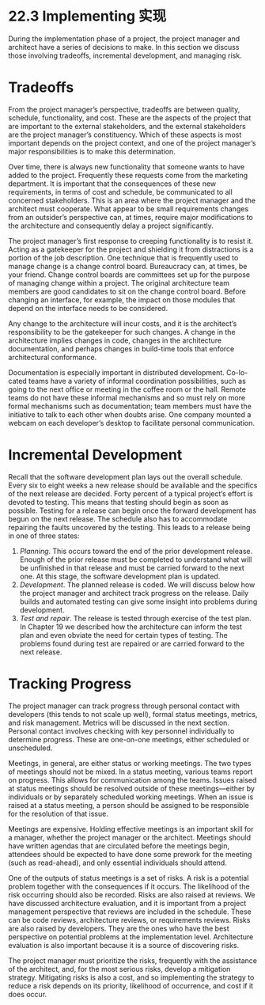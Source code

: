 22.3 Implementing 实现
===

During the implementation phase of a project, the project manager and architect have a series of decisions to make. In this section we discuss those involving tradeoffs, incremental development, and managing risk.

# Tradeoffs

From the project manager’s perspective, tradeoffs are between quality, schedule, functionality, and cost. These are the aspects of the project that are important to the external stakeholders, and the external stakeholders are the project manager’s constituency. Which of these aspects is most important depends on the project context, and one of the project manager’s major responsibilities is to make this determination.

Over time, there is always new functionality that someone wants to have added to the project. Frequently these requests come from the marketing department. It is important that the consequences of these new requirements, in terms of cost and schedule, be communicated to all concerned stakeholders. This is an area where the project manager and the architect must cooperate. What appear to be small requirements changes from an outsider’s perspective can, at times, require major modifications to the architecture and consequently delay a project significantly.

The project manager’s first response to creeping functionality is to resist it. Acting as a gatekeeper for the project and shielding it from distractions is a portion of the job description. One technique that is frequently used to manage change is a change control board. Bureaucracy can, at times, be your friend. Change control boards are committees set up for the purpose of managing change within a project. The original architecture team members are good candidates to sit on the change control board. Before changing an interface, for example, the impact on those modules that depend on the interface needs to be considered.

Any change to the architecture will incur costs, and it is the architect’s responsibility to be the gatekeeper for such changes. A change in the architecture implies changes in code, changes in the architecture documentation, and perhaps changes in build-time tools that enforce architectural conformance.

Documentation is especially important in distributed development. Co-lo-cated teams have a variety of informal coordination possibilities, such as going to the next office or meeting in the coffee room or the hall. Remote teams do not have these informal mechanisms and so must rely on more formal mechanisms such as documentation; team members must have the initiative to talk to each other when doubts arise. One company mounted a webcam on each developer’s desktop to facilitate personal communication.

# Incremental Development

Recall that the software development plan lays out the overall schedule. Every six to eight weeks a new release should be available and the specifics of the next release are decided. Forty percent of a typical project’s effort is devoted to testing. This means that testing should begin as soon as possible. Testing for a release can begin once the forward development has begun on the next release. The schedule also has to accommodate repairing the faults uncovered by the testing. This leads to a release being in one of three states:
1. _Planning_. This occurs toward the end of the prior development release. Enough of the prior release must be completed to understand what will be unfinished in that release and must be carried forward to the next one. At this stage, the software development plan is updated.
2. _Development_. The planned release is coded. We will discuss below how the project manager and architect track progress on the release. Daily builds and automated testing can give some insight into problems during development.
3. _Test and repair_. The release is tested through exercise of the test plan. In Chapter 19 we described how the architecture can inform the test plan and even obviate the need for certain types of testing. The problems found during test are repaired or are carried forward to the next release. 

# Tracking Progress

The project manager can track progress through personal contact with developers (this tends to not scale up well), formal status meetings, metrics, and risk management. Metrics will be discussed in the next section. Personal contact involves checking with key personnel individually to determine progress. These are one-on-one meetings, either scheduled or unscheduled.

Meetings, in general, are either status or working meetings. The two types of meetings should not be mixed. In a status meeting, various teams report on progress. This allows for communication among the teams. Issues raised at status meetings should be resolved outside of these meetings—either by individuals or by separately scheduled working meetings. When an issue is raised at a status meeting, a person should be assigned to be responsible for the resolution of that issue.

Meetings are expensive. Holding effective meetings is an important skill for a manager, whether the project manager or the architect. Meetings should have written agendas that are circulated before the meetings begin, attendees should be expected to have done some prework for the meeting (such as read-ahead), and only essential individuals should attend.

One of the outputs of status meetings is a set of risks. A risk is a potential problem together with the consequences if it occurs. The likelihood of the risk occurring should also be recorded. Risks are also raised at reviews. We have discussed architecture evaluation, and it is important from a project management perspective that reviews are included in the schedule. These can be code reviews, architecture reviews, or requirements reviews. Risks are also raised by developers. They are the ones who have the best perspective on potential problems at the implementation level. Architecture evaluation is also important because it is a source of discovering risks.

The project manager must prioritize the risks, frequently with the assistance of the architect, and, for the most serious risks, develop a mitigation strategy. Mitigating risks is also a cost, and so implementing the strategy to reduce a risk depends on its priority, likelihood of occurrence, and cost if it does occur.
